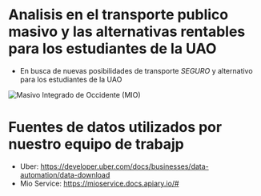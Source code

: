 # Analisis en el transporte publico masivo y las alternativas  rentables para los estudiantes de la UAO
- En busca de nuevas posibilidades de transporte *SEGURO* y alternativo para los estudiantes de la UAO


![Masivo Integrado de Occidente (MIO)](https://upload.wikimedia.org/wikipedia/commons/a/a0/BRT%2C_santiago_de_Cali_station.jpg)

# Fuentes de datos utilizados por nuestro equipo de trabajp 
- Uber: https://developer.uber.com/docs/businesses/data-automation/data-download
- Mio Service: https://mioservice.docs.apiary.io/#

